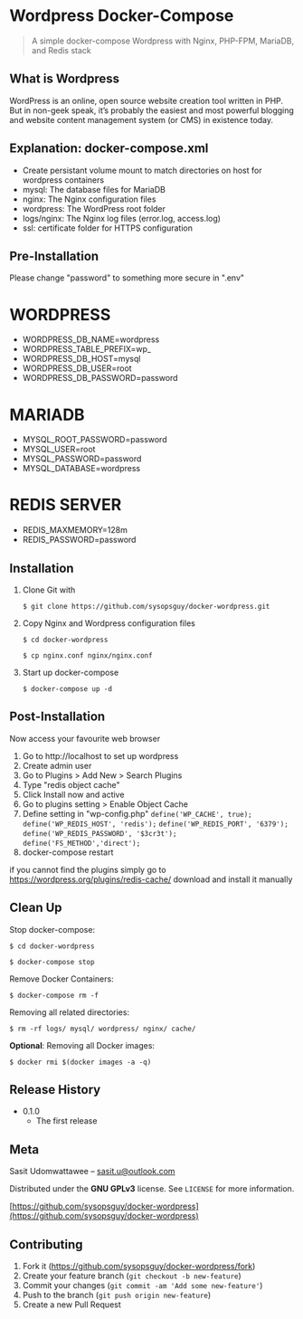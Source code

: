 # Wordpress Docker-Compose

> A simple docker-compose Wordpress with Nginx, PHP-FPM, MariaDB, and Redis stack 

## What is Wordpress
WordPress is an online, open source website creation tool written in PHP. But in non-geek speak, it’s probably the easiest and most powerful blogging and website content management system (or CMS) in existence today.

## Explanation: docker-compose.xml

* Create persistant volume mount to match directories on host for wordpress containers
* mysql: The database files for MariaDB 
* nginx: The Nginx configuration files
* wordpress: The WordPress root folder
* logs/nginx: The Nginx log files (error.log, access.log)
* ssl: certificate folder for HTTPS configuration

## Pre-Installation
Please change "password" to something more secure in ".env"

# WORDPRESS
* WORDPRESS_DB_NAME=wordpress
* WORDPRESS_TABLE_PREFIX=wp_
* WORDPRESS_DB_HOST=mysql
* WORDPRESS_DB_USER=root
* WORDPRESS_DB_PASSWORD=password

# MARIADB
* MYSQL_ROOT_PASSWORD=password
* MYSQL_USER=root
* MYSQL_PASSWORD=password
* MYSQL_DATABASE=wordpress

# REDIS SERVER
* REDIS_MAXMEMORY=128m
* REDIS_PASSWORD=password

## Installation

1. Clone Git with

    ```$ git clone https://github.com/sysopsguy/docker-wordpress.git```

2. Copy Nginx and Wordpress configuration files

    ```$ cd docker-wordpress```

    ```$ cp nginx.conf nginx/nginx.conf```

3. Start up docker-compose

    ```$ docker-compose up -d```

## Post-Installation
Now access your favourite web browser 

1. Go to http://localhost to set up wordpress 
2. Create admin user
3. Go to Plugins > Add New > Search Plugins
4. Type "redis object cache"
5. Click Install now and active
6. Go to plugins setting > Enable Object Cache
7. Define setting in "wp-config.php"
  ```define('WP_CACHE', true);```
  ```define('WP_REDIS_HOST', 'redis');```
  ```define('WP_REDIS_PORT', '6379');```
  ```define('WP_REDIS_PASSWORD', '$3cr3t');```
  ```define('FS_METHOD','direct');```
8. docker-compose restart

if you cannot find the plugins simply go to https://wordpress.org/plugins/redis-cache/ download and install it manually

## Clean Up

Stop docker-compose:

  ```$ cd docker-wordpress```

  ```$ docker-compose stop```

Remove Docker Containers:

  ```$ docker-compose rm -f```

Removing all related directories:

 ```$ rm -rf logs/ mysql/ wordpress/ nginx/ cache/```

**Optional**: Removing all Docker images:

 ```$ docker rmi $(docker images -a -q)```

## Release History

* 0.1.0
    * The first release

## Meta

Sasit Udomwattawee – sasit.u@outlook.com

Distributed under the **GNU GPLv3** license. See ``LICENSE`` for more information.

[https://github.com/sysopsguy/docker-wordpress](https://github.com/sysopsguy/docker-wordpress)

## Contributing

1. Fork it (<https://github.com/sysopsguy/docker-wordpress/fork>)
2. Create your feature branch (`git checkout -b new-feature`)
3. Commit your changes (`git commit -am 'Add some new-feature'`)
4. Push to the branch (`git push origin new-feature`)
5. Create a new Pull Request